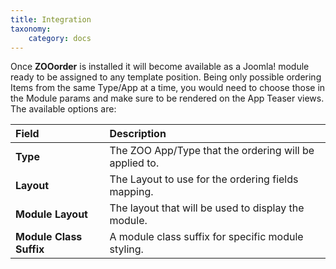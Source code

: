 ```yaml
---
title: Integration
taxonomy:
    category: docs
---
```


Once **ZOOorder** is installed it will become available as a Joomla! module ready to be assigned to any template position. Being only possible ordering Items from the same Type/App at a time, you would need to choose those in the Module params and make sure to be rendered on the App Teaser views. The available options are:

| Field       | Description |
| :---------- | :---------- |
| **Type** | The ZOO App/Type that the ordering will be applied to. |
| **Layout** | The Layout to use for the ordering fields mapping. |
| **Module Layout** | The layout that will be used to display the module. |
| **Module Class Suffix** | A module class suffix for specific module styling. |

